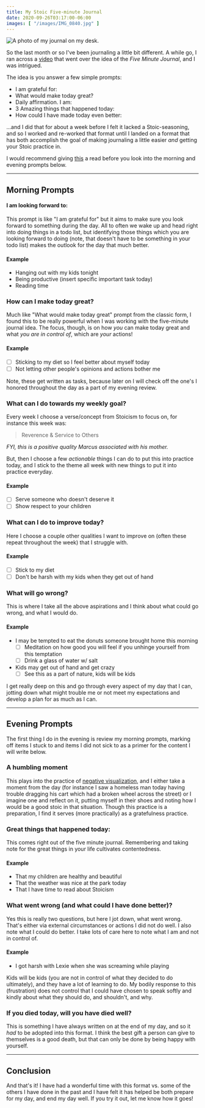 ```yaml
---
title: My Stoic Five-minute Journal
date: 2020-09-26T03:17:00-06:00 
images: [ "/images/IMG_0840.jpg" ]
---
```


![A photo of my journal on my desk.](/images/IMG_0840.jpg)

So the last month or so I've been journaling a little bit different. A while go, I ran across a [video](https://www.youtube.com/watch?v=UFdR8w_R1HA) that went over the idea of the _Five Minute Journal_, and I was intrigued.

The idea is you answer a few simple prompts:

- I am grateful for:
- What would make today great?
- Daily affirmation. I am:
- 3 Amazing things that happened today:
- How could I have made today even better:

...and I did that for about a week before I felt it lacked a Stoic-seasoning, and so I worked and re-worked that format until I landed on a format that has both accomplish the goal of making journaling a little easier _and_ getting your Stoic practice in.

I would recommend giving [this](https://dailystoic.com/prepare-morning-review-evening/) a read before you look into the morning and evening prompts below.

---

## Morning Prompts

#### I am looking forward to:

This prompt is like "I am grateful for" but it aims to make sure you look forward to something during the day. All to often we wake up and head right into doing things in a todo list, but identifying those things which you are looking forward to doing (note, that doesn't have to be something in your todo list) makes the outlook for the day that much better.

#### Example

- Hanging out with my kids tonight
- Being productive (insert specific important task today)
- Reading time

### How can I make today great?

Much like "What would make today great" prompt from the classic form, I found this to be really powerful when I was working with the five-minute journal idea. The focus, though, is on how _you_ can make today great and what _you are in control of_, which are _your_ actions!

#### Example

- [ ] Sticking to my diet so I feel better about myself today
- [ ] Not letting other people's opinions and actions bother me

Note, these get written as tasks, because later on I will check off the one's I honored throughout the day as a part of my evening review.

### What can I do towards my weekly goal?

Every week I choose a verse/concept from Stoicism to focus on, for instance this week was:

> Reverence & Service to Others

_FYI, this is a positive quality Marcus associated with his mother._

But, then I choose a few _actionable_ things I can do to put this into practice today, and I stick to the theme all week with new things to put it into practice everyday.

#### Example

- [ ] Serve someone who doesn't deserve it
- [ ] Show respect to your children

### What can I do to improve today?

Here I choose a couple other qualities I want to improve on (often these repeat throughout the week) that I struggle with.

#### Example

- [ ] Stick to my diet
- [ ] Don't be harsh with my kids when they get out of hand

### What will go wrong?

This is where I take all the above aspirations and I think about what could go wrong, and what I would do.

#### Example

- I may be tempted to eat the donuts someone brought home this morning
    - [ ] Meditation on how good you will feel if you unhinge yourself from this temptation
    - [ ] Drink a glass of water w/ salt
- Kids may get out of hand and get crazy
    + [ ] See this as a part of nature, kids will be kids

I get really deep on this and go through every aspect of my day that I can, jotting down what might trouble me or not meet my expectations and develop a plan for as much as I can.

---

## Evening Prompts

The first thing I do in the evening is review my morning prompts, marking off items I stuck to and items I did not sick to as a primer for the content I will write below.

### A humbling moment

This plays into the practice of [negative visualization](https://dailystoic.com/premortem/), and I either take a moment from the day (for instance I saw a homeless man today having trouble dragging his cart which had a broken wheel across the street) or I imagine one and reflect on it, putting myself in their shoes and noting how I would be a good stoic in that situation. Though this practice is a preparation, I find it serves (more practically) as a gratefulness practice.

### Great things that happened today:

This comes right out of the five minute journal. Remembering and taking note for the great things in your life cultivates contentedness.

#### Example

- That my children are healthy and beautiful
- That the weather was nice at the park today
- That I have time to read about Stoicism

### What went wrong (and what could I have done better)?

Yes this is really two questions, but here I jot down, what went wrong. That's either via external circumstances or actions I did not do well. I also note what I could do better. I take lots of care here to note what I am and not in control of.

#### Example

- I got harsh with Lexie when she was screaming while playing

Kids will be kids (you are not in control of what they decided to do ultimately), and they have a lot of learning to do. My bodily response to this (frustration) does not control that I could have chosen to speak softly and kindly about what they should do, and shouldn't, and why.

### If you died today, will you have died well?

This is something I have always written on at the end of my day, and so it _had_ to be adopted into this format. I think the best gift a person can give to themselves is a good death, but that can only be done by being happy with yourself.

---

## Conclusion

And that's it! I have had a wonderful time with this format vs. some of the others I have done in the past and I have felt it has helped be both prepare for my day, and end my day well. If you try it out, let me know how it goes!
